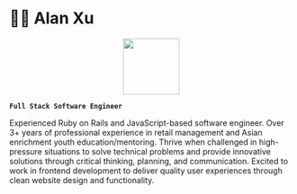 # 👨‍💻 Alan Xu

<div id="header" align="center">
  <img src="https://media3.giphy.com/media/TdjQAgDIkRsYm1HUbt/giphy.gif?cid=ecf05e47nfkh45n7zv23clklyfv4byys7zj7z8ybk89w7o2h&rid=giphy.gif&ct=g" width="100"/>
</div>

**`Full Stack Software Engineer`**

Experienced Ruby on Rails and JavaScript-based software engineer. Over 3+ years of professional experience in retail management and Asian enrichment youth education/mentoring. Thrive when challenged in high-pressure situations to solve technical problems and provide innovative solutions through critical thinking, planning, and communication. Excited to work in frontend development to deliver quality user experiences through clean website design and functionality. 

